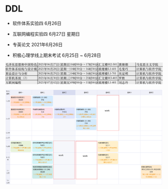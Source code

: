 # DDL

* 软件体系实验四 6月26日
* 互联网编程实验四 6月27日 星期日
* 专英论文 2021年6月26日

* 积极心理学线上期末考试 6月25日 ~ 6月28日

![image-20210603161750923](picture/image-20210603161750923.png)

![课表](picture/lession.png)